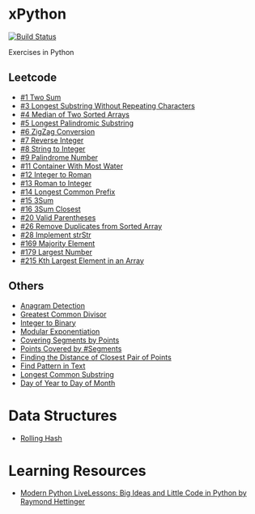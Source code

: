 # xPython
[![Build Status](https://travis-ci.org/wp-lai/xpython.svg?branch=master)](https://travis-ci.org/wp-lai/xpython)

Exercises in Python

## Leetcode
+ [#1 Two Sum](code/twosum.py)
+ [#3 Longest Substring Without Repeating Characters](code/longestsubstringlen.py)
+ [#4 Median of Two Sorted Arrays](code/findmediansortedarrays.py)
+ [#5 Longest Palindromic Substring](code/longestpalindrome.py)
+ [#6 ZigZag Conversion](code/zigzag.py)
+ [#7 Reverse Integer](code/reverse_int.py)
+ [#8 String to Integer](code/atoi.py)
+ [#9 Palindrome Number](code/pal_num.py)
+ [#11 Container With Most Water](code/mostwater.py)
+ [#12 Integer to Roman](code/int2roman.py)
+ [#13 Roman to Integer](code/roman2int.py)
+ [#14 Longest Common Prefix](code/lcp.py)
+ [#15 3Sum](code/threesum.py)
+ [#16 3Sum Closest](code/threesumcloest.py)
+ [#20 Valid Parentheses](code/balancedparentheses.py)
+ [#26 Remove Duplicates from Sorted Array](code/rmduplicate.py)
+ [#28 Implement strStr](code/strstr.py)
+ [#169 Majority Element](code/major_elem.py)
+ [#179 Largest Number](code/largestnumber.py)
+ [#215 Kth Largest Element in an Array](code/kthlargest.py)

## Others
+ [Anagram Detection](code/anagram.py)
+ [Greatest Common Divisor](code/gcd.py)
+ [Integer to Binary](code/int2binary.py)
+ [Modular Exponentiation](code/modexp.py)
+ [Covering Segments by Points](code/covering_segments.py)
+ [Points Covered by #Segments](code/points_and_segments.py)
+ [Finding the Distance of Closest Pair of Points](code/CPP.py)
+ [Find Pattern in Text](code/substrsearch.py)
+ [Longest Common Substring](code/lcs.py)
+ [Day of Year to Day of Month](code/month_day.py)

# Data Structures
+ [Rolling Hash](code/rollinghash.py)

# Learning Resources
+ [Modern Python LiveLessons: Big Ideas and Little Code in Python
by Raymond Hettinger](https://www.safaribooksonline.com/library/view/modern-python-livelessons/9780134743400/)
